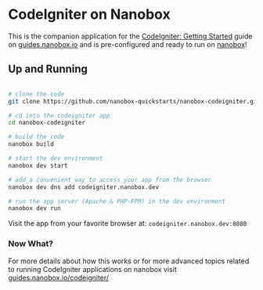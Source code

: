 # CodeIgniter on Nanobox
This is the companion application for the [CodeIgniter: Getting Started](https://guides.nanobox.io/codeigniter/) guide on [guides.nanobox.io](https://guides.nanobox.io) and is pre-configured and ready to run on [nanobox](https://nanobox.io/)!

## Up and Running

``` bash

# clone the code
git clone https://github.com/nanobox-quickstarts/nanobox-codeigniter.git

# cd into the codeigniter app
cd nanobox-codeigniter

# build the code
nanobox build

# start the dev environment
nanobox dev start

# add a convenient way to access your app from the browser
nanobox dev dns add codeigniter.nanobox.dev

# run the app server (Apache & PHP-FPM) in the dev environment
nanobox dev run
```

Visit the app from your favorite browser at: `codeigniter.nanobox.dev:8080`

### Now What?
For more details about how this works or for more advanced topics related to running CodeIgniter applications on nanobox visit [guides.nanobox.io/codeigniter/](https://guides.nanobox.io/codeigniter/)
